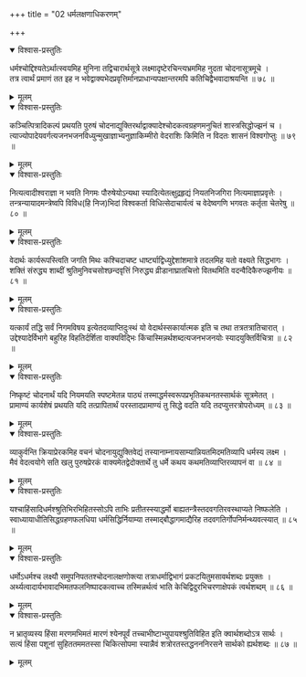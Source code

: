 +++
title = "02 धर्मलक्षणाधिकरणम्"

+++



<details open><summary>विश्वास-प्रस्तुतिः</summary>

धर्मश्चोद्दिश्यतेऽर्थात्स्वयमिह मुनिना तद्विचारार्थसूत्रे लक्ष्मादृष्टेरचिन्त्यभ्रममिह नुदता चोदनासूत्रमूचे ।  
तत्र त्वार्थं प्रमाणं तत इह न भवेद्वाक्यभेदप्रवृत्तिर्मानप्राधान्यपक्षान्तरमपि कतिचिद्वैभवादाश्रयन्ति ॥ ७८ ॥
</details>

<details><summary>मूलम्</summary>

धर्मश्चोद्दिश्यतेऽर्थात्स्वयमिह मुनिना तद्विचारार्थसूत्रे लक्ष्मादृष्टेरचिन्त्यभ्रममिह नुदता चोदनासूत्रमूचे ।  
तत्र त्वार्थं प्रमाणं तत इह न भवेद्वाक्यभेदप्रवृत्तिर्मानप्राधान्यपक्षान्तरमपि कतिचिद्वैभवादाश्रयन्ति ॥ ७८ ॥
</details>


<details open><summary>विश्वास-प्रस्तुतिः</summary>

कञ्चित्पित्रादिकल्पं प्रथयति पुरुषं चोदनाद्युक्तिरर्थाद्वाक्यादेश्चोदकत्वग्रहणमनुचितं शास्त्रसिद्धोज्झनं च ।  
त्याज्योपादेयवर्गत्यजनभजनविध्युन्मुखाज्ञाभ्यनुज्ञाकिम्मीरो वेदराशिः किमिति न विदतः शासनं विश्वगोप्तुः ॥ ७९ ॥
</details>

<details><summary>मूलम्</summary>

कञ्चित्पित्रादिकल्पं प्रथयति पुरुषं चोदनाद्युक्तिरर्थाद्वाक्यादेश्चोदकत्वग्रहणमनुचितं शास्त्रसिद्धोज्झनं च ।  
त्याज्योपादेयवर्गत्यजनभजनविध्युन्मुखाज्ञाभ्यनुज्ञाकिम्मीरो वेदराशिः किमिति न विदतः शासनं विश्वगोप्तुः ॥ ७९ ॥
</details>


<details open><summary>विश्वास-प्रस्तुतिः</summary>

नित्यत्वादीश्वराज्ञा न भवति निगमः पौरुषेयोऽन्यथा स्यादित्येतत्क्षुद्रहृद्यं नियतनिजगिरा नित्यमाज्ञाप्रवृत्तेः ।  
तन्त्रन्यायादमन्त्रेष्वपि विविध(हि निज)भिदां विश्वकर्ता विधित्सेदाचार्यत्वं च वेदेष्वगणि भगवतः कर्तृता चेतरेषु ॥ ८० ॥
</details>

<details><summary>मूलम्</summary>

नित्यत्वादीश्वराज्ञा न भवति निगमः पौरुषेयोऽन्यथा स्यादित्येतत्क्षुद्रहृद्यं नियतनिजगिरा नित्यमाज्ञाप्रवृत्तेः ।  
तन्त्रन्यायादमन्त्रेष्वपि विविध(हि निज)भिदां विश्वकर्ता विधित्सेदाचार्यत्वं च वेदेष्वगणि भगवतः कर्तृता चेतरेषु ॥ ८० ॥
</details>


<details open><summary>विश्वास-प्रस्तुतिः</summary>

वेदार्थः कार्यरूपस्त्विति जगति मिथः कश्चिदाचष्ट धार्ष्ट्याद्विध्युद्देशांशमात्रे तदलमिह यतो वक्ष्यते सिद्धभागः ।  
शक्तिं संरुद्ध्य शाब्दीं श्रुतिमुनिवचसोश्छन्दवृत्तिं निरुद्ध्य व्रीडानाघ्रातचित्तो वितथमिति वदन्वैदिकैरुज्झनीयः ॥ ८१ ॥
</details>

<details><summary>मूलम्</summary>

वेदार्थः कार्यरूपस्त्विति जगति मिथः कश्चिदाचष्ट धार्ष्ट्याद्विध्युद्देशांशमात्रे तदलमिह यतो वक्ष्यते सिद्धभागः ।  
शक्तिं संरुद्ध्य शाब्दीं श्रुतिमुनिवचसोश्छन्दवृत्तिं निरुद्ध्य व्रीडानाघ्रातचित्तो वितथमिति वदन्वैदिकैरुज्झनीयः ॥ ८१ ॥
</details>


<details open><summary>विश्वास-प्रस्तुतिः</summary>

यत्कार्यं तद्धि सर्वं निगमविषय इत्येतदव्याप्तिदुःस्थं यो वेदार्थस्सकार्यात्मक इति च तथा तत्रतत्रातिचारात् ।  
उद्देश्यादेर्विभागे बहुरिह विहतिर्दर्शिता वाक्यविद्भिः किंचास्मिन्नर्थशब्दत्यजनभजनयोः स्यादयुक्तिर्विचित्रा ॥ ८२ ॥
</details>

<details><summary>मूलम्</summary>

यत्कार्यं तद्धि सर्वं निगमविषय इत्येतदव्याप्तिदुःस्थं यो वेदार्थस्सकार्यात्मक इति च तथा तत्रतत्रातिचारात् ।  
उद्देश्यादेर्विभागे बहुरिह विहतिर्दर्शिता वाक्यविद्भिः किंचास्मिन्नर्थशब्दत्यजनभजनयोः स्यादयुक्तिर्विचित्रा ॥ ८२ ॥
</details>


<details open><summary>विश्वास-प्रस्तुतिः</summary>

निष्कृष्टं चोदनार्थं यदि नियमयति स्पष्टमेतन्न पाठ्यं तस्माद्धर्मस्वरूपप्रभृतिकथनतस्सार्थकं सूत्रमेतत् ।  
प्रामाण्यं कार्यशेषं प्रथयति यदि तत्प्रापितार्थं परस्तादप्रामाण्यं तु सिद्धे वदति यदि तदप्युत्तरत्रोपरोध्यम् ॥ ८३ ॥
</details>

<details><summary>मूलम्</summary>

निष्कृष्टं चोदनार्थं यदि नियमयति स्पष्टमेतन्न पाठ्यं तस्माद्धर्मस्वरूपप्रभृतिकथनतस्सार्थकं सूत्रमेतत् ।  
प्रामाण्यं कार्यशेषं प्रथयति यदि तत्प्रापितार्थं परस्तादप्रामाण्यं तु सिद्धे वदति यदि तदप्युत्तरत्रोपरोध्यम् ॥ ८३ ॥
</details>


<details open><summary>विश्वास-प्रस्तुतिः</summary>

व्याकुर्वन्ति क्रियाप्रेरकमिह वचनं चोदनायुद्युक्तिवेद्यं तस्यानाम्नायसाम्यान्नियतमिदमतिव्यापि धर्मस्य लक्ष्म ।  
मैवं वेदत्वयोगे सति खलु पुरुषप्रेरकं वाक्यमेतद्वेदोक्तार्थे तु धर्मे कथय कथमतिव्याप्तिरव्यापनं वा ॥ ८४ ॥
</details>

<details><summary>मूलम्</summary>

व्याकुर्वन्ति क्रियाप्रेरकमिह वचनं चोदनायुद्युक्तिवेद्यं तस्यानाम्नायसाम्यान्नियतमिदमतिव्यापि धर्मस्य लक्ष्म ।  
मैवं वेदत्वयोगे सति खलु पुरुषप्रेरकं वाक्यमेतद्वेदोक्तार्थे तु धर्मे कथय कथमतिव्याप्तिरव्यापनं वा ॥ ८४ ॥
</details>


<details open><summary>विश्वास-प्रस्तुतिः</summary>

यश्चाहिंसादिधर्मश्श्रुतिभिरभिहितस्सोऽपि ताभिः प्रतीतस्स्याद्धर्मो बाह्यतन्त्रैस्तदवगतिरवस्थाप्यते निष्फलेति ।  
स्वाध्यायाधीतिसिद्धग्रहणफलधिया धर्मसिद्धिर्नियाम्या तस्माद्बौद्धागमाद्यैरिह तदवगतिर्गोपनिर्मन्थ्यवत्स्यात् ॥ ८५ ॥
</details>

<details><summary>मूलम्</summary>

यश्चाहिंसादिधर्मश्श्रुतिभिरभिहितस्सोऽपि ताभिः प्रतीतस्स्याद्धर्मो बाह्यतन्त्रैस्तदवगतिरवस्थाप्यते निष्फलेति ।  
स्वाध्यायाधीतिसिद्धग्रहणफलधिया धर्मसिद्धिर्नियाम्या तस्माद्बौद्धागमाद्यैरिह तदवगतिर्गोपनिर्मन्थ्यवत्स्यात् ॥ ८५ ॥
</details>


<details open><summary>विश्वास-प्रस्तुतिः</summary>

धर्मोऽधर्मश्च लक्ष्यौ समुपनिपततश्चोदनालक्षणोक्त्या तत्राधर्माद्विभागं प्रकटयितुमसावर्थशब्दः प्रयुक्तः ।  
अर्थ्यत्वादार्यभावादभिमतफलनिष्पादकत्वाच्च तस्मिन्नर्थत्वं भाति केचिद्विदुरभिचरणाक्षेपकं त्वर्थशब्दम् ॥ ८६ ॥
</details>

<details><summary>मूलम्</summary>

धर्मोऽधर्मश्च लक्ष्यौ समुपनिपततश्चोदनालक्षणोक्त्या तत्राधर्माद्विभागं प्रकटयितुमसावर्थशब्दः प्रयुक्तः ।  
अर्थ्यत्वादार्यभावादभिमतफलनिष्पादकत्वाच्च तस्मिन्नर्थत्वं भाति केचिद्विदुरभिचरणाक्षेपकं त्वर्थशब्दम् ॥ ८६ ॥
</details>


<details open><summary>विश्वास-प्रस्तुतिः</summary>

न भ्रातृव्यस्य हिंसा मरणमभिमतं मारणं श्येनपूर्वं तच्चाभीष्टाभ्युपायश्श्रुतिविहित इति क्वार्थशब्दोऽत्र सार्थः ।  
सत्यं हिंसा पशूनां सुहिततममतस्सा चिकित्सोपमा स्यान्नैवं शत्रोरतस्तद्धनननिरसने सार्थको ह्यर्थशब्दः ॥ ८७ ॥
</details>

<details><summary>मूलम्</summary>

न भ्रातृव्यस्य हिंसा मरणमभिमतं मारणं श्येनपूर्वं तच्चाभीष्टाभ्युपायश्श्रुतिविहित इति क्वार्थशब्दोऽत्र सार्थः ।  
सत्यं हिंसा पशूनां सुहिततममतस्सा चिकित्सोपमा स्यान्नैवं शत्रोरतस्तद्धनननिरसने सार्थको ह्यर्थशब्दः ॥ ८७ ॥
</details>